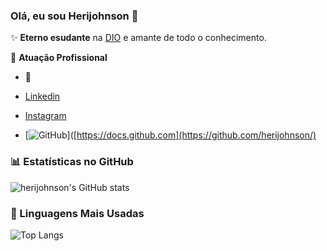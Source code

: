 ### Olá, eu sou Herijohnson 👋

✨ **Eterno esudante** na [DIO](https://dio.me) e amante de todo o conhecimento.

🏢 **Atuação Profissional**
- 🚀 
  
- [Linkedin](https://www.linkedin.com/in/herijohnson/)
- [Instagram](https://www.instagram.com/herijohnson7/)
- [![GitHub](https://img.shields.io/badge/GitHub-000?style=for-the-badge&logo=github&logoColor=30A3DC)]([https://docs.github.com](https://github.com/herijohnson/)

### 📊 Estatísticas no GitHub

![herijohnson's GitHub stats](https://github-readme-stats.vercel.app/api?username=herijohnson&show_icons=true&theme=dracula)

### 🚀 Linguagens Mais Usadas

![Top Langs](https://github-readme-stats.vercel.app/api/top-langs/?username=herijohnson&layout=compact)
